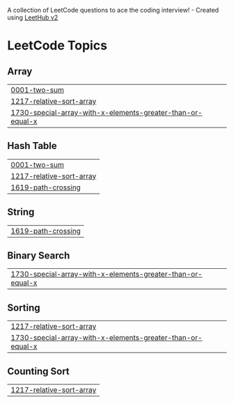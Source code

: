 A collection of LeetCode questions to ace the coding interview! - Created using [LeetHub v2](https://github.com/arunbhardwaj/LeetHub-2.0)
<!---LeetCode Topics Start-->
# LeetCode Topics
## Array
|  |
| ------- |
| [0001-two-sum](https://github.com/Neilnarnaware/Kotlin-Leetcode/tree/master/0001-two-sum) |
| [1217-relative-sort-array](https://github.com/Neilnarnaware/Kotlin-Leetcode/tree/master/1217-relative-sort-array) |
| [1730-special-array-with-x-elements-greater-than-or-equal-x](https://github.com/Neilnarnaware/Kotlin-Leetcode/tree/master/1730-special-array-with-x-elements-greater-than-or-equal-x) |
## Hash Table
|  |
| ------- |
| [0001-two-sum](https://github.com/Neilnarnaware/Kotlin-Leetcode/tree/master/0001-two-sum) |
| [1217-relative-sort-array](https://github.com/Neilnarnaware/Kotlin-Leetcode/tree/master/1217-relative-sort-array) |
| [1619-path-crossing](https://github.com/Neilnarnaware/Kotlin-Leetcode/tree/master/1619-path-crossing) |
## String
|  |
| ------- |
| [1619-path-crossing](https://github.com/Neilnarnaware/Kotlin-Leetcode/tree/master/1619-path-crossing) |
## Binary Search
|  |
| ------- |
| [1730-special-array-with-x-elements-greater-than-or-equal-x](https://github.com/Neilnarnaware/Kotlin-Leetcode/tree/master/1730-special-array-with-x-elements-greater-than-or-equal-x) |
## Sorting
|  |
| ------- |
| [1217-relative-sort-array](https://github.com/Neilnarnaware/Kotlin-Leetcode/tree/master/1217-relative-sort-array) |
| [1730-special-array-with-x-elements-greater-than-or-equal-x](https://github.com/Neilnarnaware/Kotlin-Leetcode/tree/master/1730-special-array-with-x-elements-greater-than-or-equal-x) |
## Counting Sort
|  |
| ------- |
| [1217-relative-sort-array](https://github.com/Neilnarnaware/Kotlin-Leetcode/tree/master/1217-relative-sort-array) |
<!---LeetCode Topics End-->